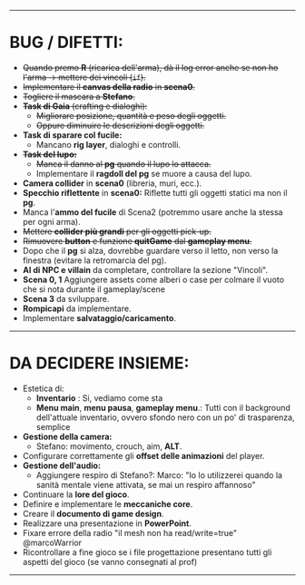 
---

# **BUG / DIFETTI:**  
- ~~Quando premo **R** (ricarica dell'arma), dà il log error anche se non ho l'arma -> mettere dei vincoli (`if`).~~  
- ~~Implementare il **canvas della radio** in **scena0**.~~  
- ~~Togliere il mascara a **Stefano**.~~  
- ~~**Task di Gaia** (crafting e dialoghi):~~  
  - ~~Migliorare posizione, quantità e peso degli oggetti.~~  
  - ~~Oppure diminuire le descrizioni degli oggetti.~~  
- **Task di sparare col fucile:**  
  - Mancano **rig layer**, dialoghi e controlli.  
- ~~**Task del lupo:**~~  
  - ~~Manca il danno al **pg** quando il lupo lo attacca.~~  
  - Implementare il **ragdoll del pg** se muore a causa del lupo.  
- **Camera collider** in **scena0** (libreria, muri, ecc.).  
- **Specchio riflettente** in **scena0:** Riflette tutti gli oggetti statici ma non il **pg**.   
- Manca l'**ammo del fucile** di Scena2 (potremmo usare anche la stessa per ogni arma).  
- ~~Mettere **collider più grandi** per gli oggetti pick-up.~~  
- ~~Rimuovere **button** e funzione **quitGame** dal **gameplay menu**.~~  
- Dopo che il **pg** si alza, dovrebbe guardare verso il letto, non verso la finestra (evitare la retromarcia del pg).  
- **AI di NPC e villain** da completare, controllare la sezione "Vincoli".  
- **Scena 0, 1** Aggiungere assets come alberi o case per colmare il vuoto che si nota durante il gameplay/scene
- **Scena 3** da sviluppare.  
- **Rompicapi** da implementare.  
- Implementare **salvataggio/caricamento**.  

---

# **DA DECIDERE INSIEME:**  
- Estetica di:  
  - **Inventario** : Si, vediamo come sta 
  - **Menu main**, **menu pausa**, **gameplay menu**.: Tutti con il background dell'attuale inventario, ovvero sfondo nero con un po' di trasparenza, semplice 
- **Gestione della camera:**  
  - Stefano: movimento, crouch, aim, **ALT**.  
- Configurare correttamente gli **offset delle animazioni** del player.  
- **Gestione dell'audio:**  
  - Aggiungere respiro di Stefano?: Marco: "Io lo utilizzerei quando la sanità mentale viene attivata, se mai un respiro affannoso"
- Continuare la **lore del gioco**.  
- Definire e implementare le **meccaniche core**.  
- Creare il **documento di game design**.  
- Realizzare una presentazione in **PowerPoint**.  
- Fixare errore della radio "il mesh non ha read/write=true" @marcoWarrior
- Ricontrollare a fine gioco se i file progettazione presentano tutti gli aspetti del gioco (se vanno consegnati al prof)

--- 

